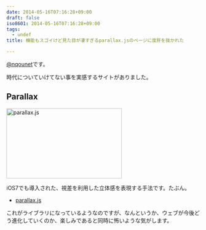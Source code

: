 ```yaml
---
date: 2014-05-16T07:16:28+09:00
draft: false
iso8601: 2014-05-16T07:16:28+09:00
tags:
  - undef
title: 機能もスゴイけど見た目が凄すぎるparallax.jsのページに度肝を抜かれた

---
```


<p><a href="https://twitter.com/nqounet">@nqounet</a>です。</p>

<p>時代についていけてない事を実感するサイトがありました。</p>



<h2>Parallax</h2>

<p><a href="https://www.nqou.net/wp-content/uploads/2014/05/parallax.js.png"><img src="https://www.nqou.net/wp-content/uploads/2014/05/parallax.js-300x183.png" alt="parallax.js" width="300" height="183" class="alignright size-medium wp-image-2667" /></a></p>

<p>iOS7でも導入された、視差を利用した立体感を表現する手法です。たぶん。</p>

<ul>
<li><a href="http://matthew.wagerfield.com/parallax/">parallax.js</a></li>
</ul>

<p>これがライブラリになっているようなのですが、なんというか、ウェブが今後どう進化していくのか、楽しみであると同時に怖いような気がします。</p>
    	